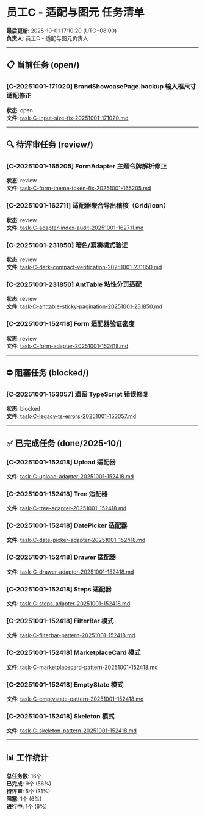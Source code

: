 # 员工C - 适配与图元 任务清单

**最后更新**: 2025-10-01 17:10:20 (UTC+08:00)  
**负责人**: 员工C - 适配与图元负责人  

---

## 📋 当前任务 (open/)

### [C-20251001-171020] BrandShowcasePage.backup 输入框尺寸适配修正
**状态**: open  
**文件**: [task-C-input-size-fix-20251001-171020.md](open/task-C-input-size-fix-20251001-171020.md)  

---

## 🔍 待评审任务 (review/)

### [C-20251001-165205] FormAdapter 主题令牌解析修正
**状态**: review  
**文件**: [task-C-form-theme-token-fix-20251001-165205.md](review/task-C-form-theme-token-fix-20251001-165205.md)  

### [C-20251001-162711] 适配器聚合导出稽核（Grid/Icon）
**状态**: review  
**文件**: [task-C-adapter-index-audit-20251001-162711.md](review/task-C-adapter-index-audit-20251001-162711.md)  

### [C-20251001-231850] 暗色/紧凑模式验证
**状态**: review  
**文件**: [task-C-dark-compact-verification-20251001-231850.md](review/task-C-dark-compact-verification-20251001-231850.md)  

### [C-20251001-231850] AntTable 粘性分页适配
**状态**: review  
**文件**: [task-C-anttable-sticky-pagination-20251001-231850.md](review/task-C-anttable-sticky-pagination-20251001-231850.md)  

### [C-20251001-152418] Form 适配器验证密度
**状态**: review  
**文件**: [task-C-form-adapter-20251001-152418.md](review/task-C-form-adapter-20251001-152418.md)  

---

## ⛔ 阻塞任务 (blocked/)

### [C-20251001-153057] 遗留 TypeScript 错误修复
**状态**: blocked  
**文件**: [task-C-legacy-ts-errors-20251001-153057.md](blocked/task-C-legacy-ts-errors-20251001-153057.md)  

---

## ✅ 已完成任务 (done/2025-10/)

### [C-20251001-152418] Upload 适配器
**文件**: [task-C-upload-adapter-20251001-152418.md](done/2025-10/task-C-upload-adapter-20251001-152418.md)  

### [C-20251001-152418] Tree 适配器
**文件**: [task-C-tree-adapter-20251001-152418.md](done/2025-10/task-C-tree-adapter-20251001-152418.md)  

### [C-20251001-152418] DatePicker 适配器
**文件**: [task-C-date-picker-adapter-20251001-152418.md](done/2025-10/task-C-date-picker-adapter-20251001-152418.md)  

### [C-20251001-152418] Drawer 适配器
**文件**: [task-C-drawer-adapter-20251001-152418.md](done/2025-10/task-C-drawer-adapter-20251001-152418.md)  

### [C-20251001-152418] Steps 适配器
**文件**: [task-C-steps-adapter-20251001-152418.md](done/2025-10/task-C-steps-adapter-20251001-152418.md)  

### [C-20251001-152418] FilterBar 模式
**文件**: [task-C-filterbar-pattern-20251001-152418.md](done/2025-10/task-C-filterbar-pattern-20251001-152418.md)  

### [C-20251001-152418] MarketplaceCard 模式
**文件**: [task-C-marketplacecard-pattern-20251001-152418.md](done/2025-10/task-C-marketplacecard-pattern-20251001-152418.md)  

### [C-20251001-152418] EmptyState 模式
**文件**: [task-C-emptystate-pattern-20251001-152418.md](done/2025-10/task-C-emptystate-pattern-20251001-152418.md)  

### [C-20251001-152418] Skeleton 模式
**文件**: [task-C-skeleton-pattern-20251001-152418.md](done/2025-10/task-C-skeleton-pattern-20251001-152418.md)  

---

## 📊 工作统计

**总任务数**: 16个  
**已完成**: 9个 (56%)  
**待评审**: 5个 (31%)  
**阻塞**: 1个 (6%)  
**进行中**: 1个 (6%)
